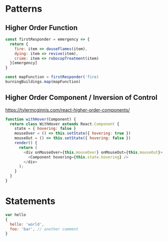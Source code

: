 # Patterns
## Higher Order Function
```javascript
const firstResponder = emergency => {
  return {
    fire: item => douseFlames(item),
    dying: item => revive(item),
    crime: item => robocopTreatment(item)
  }[emergency]
}

const mapFunction = firstResponder('fire)
burningBuildings.map(mapFunction)
```
## Higher Order Component / Inversion of Control
https://tylermcginnis.com/react-higher-order-components/
```javascript
function withHover(Component) {
  return class WithHover extends React.Component {
    state = { hovering: false }
    mouseOver = () => this.setState({ hovering: true })
    mouseOut = () => this.setState({ hovering: false })
    render() {
      return (
        <div onMouseOver={this.mouseOver} onMouseOut={this.mouseOut}>
          <Component hovering={this.state.hovering} />
        </div>
      );
    }
  }
}
```
# Statements
```javascript
var hello
{
  hello: 'world',
  foo: 'bar', // another comment
}
```
